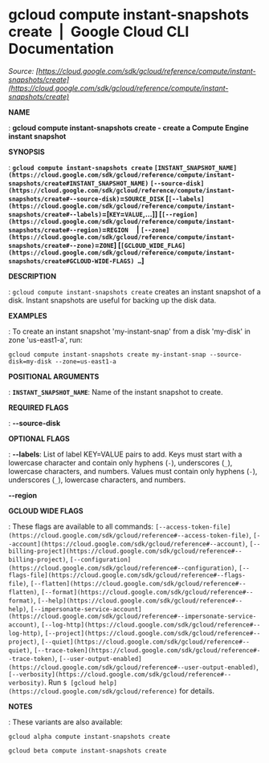 # gcloud compute instant-snapshots create  |  Google Cloud CLI Documentation

*Source: [https://cloud.google.com/sdk/gcloud/reference/compute/instant-snapshots/create](https://cloud.google.com/sdk/gcloud/reference/compute/instant-snapshots/create)*

**NAME**

: **gcloud compute instant-snapshots create - create a Compute Engine instant snapshot**

**SYNOPSIS**

: **`gcloud compute instant-snapshots create` `[INSTANT_SNAPSHOT_NAME](https://cloud.google.com/sdk/gcloud/reference/compute/instant-snapshots/create#INSTANT_SNAPSHOT_NAME)` `[--source-disk](https://cloud.google.com/sdk/gcloud/reference/compute/instant-snapshots/create#--source-disk)`=`SOURCE_DISK` [`[--labels](https://cloud.google.com/sdk/gcloud/reference/compute/instant-snapshots/create#--labels)`=[`KEY`=`VALUE`,…]] [`[--region](https://cloud.google.com/sdk/gcloud/reference/compute/instant-snapshots/create#--region)`=`REGION`     | `[--zone](https://cloud.google.com/sdk/gcloud/reference/compute/instant-snapshots/create#--zone)`=`ZONE`] [`[GCLOUD_WIDE_FLAG](https://cloud.google.com/sdk/gcloud/reference/compute/instant-snapshots/create#GCLOUD-WIDE-FLAGS) …`]**

**DESCRIPTION**

: `gcloud compute instant-snapshots create` creates an instant snapshot
of a disk. Instant snapshots are useful for backing up the disk data.

**EXAMPLES**

: To create an instant snapshot 'my-instant-snap' from a disk 'my-disk' in zone
'us-east1-a', run:

```
gcloud compute instant-snapshots create my-instant-snap --source-disk=my-disk --zone=us-east1-a
```

**POSITIONAL ARGUMENTS**

: **`INSTANT_SNAPSHOT_NAME`**:
Name of the instant snapshot to create.

**REQUIRED FLAGS**

: **--source-disk**

**OPTIONAL FLAGS**

: **--labels**:
List of label KEY=VALUE pairs to add.
Keys must start with a lowercase character and contain only hyphens
(`-`), underscores (`_`), lowercase characters, and
numbers. Values must contain only hyphens (`-`), underscores
(`_`), lowercase characters, and numbers.

**--region**

**GCLOUD WIDE FLAGS**

: These flags are available to all commands: `[--access-token-file](https://cloud.google.com/sdk/gcloud/reference#--access-token-file)`,
`[--account](https://cloud.google.com/sdk/gcloud/reference#--account)`, `[--billing-project](https://cloud.google.com/sdk/gcloud/reference#--billing-project)`,
`[--configuration](https://cloud.google.com/sdk/gcloud/reference#--configuration)`,
`[--flags-file](https://cloud.google.com/sdk/gcloud/reference#--flags-file)`,
`[--flatten](https://cloud.google.com/sdk/gcloud/reference#--flatten)`, `[--format](https://cloud.google.com/sdk/gcloud/reference#--format)`, `[--help](https://cloud.google.com/sdk/gcloud/reference#--help)`, `[--impersonate-service-account](https://cloud.google.com/sdk/gcloud/reference#--impersonate-service-account)`,
`[--log-http](https://cloud.google.com/sdk/gcloud/reference#--log-http)`,
`[--project](https://cloud.google.com/sdk/gcloud/reference#--project)`, `[--quiet](https://cloud.google.com/sdk/gcloud/reference#--quiet)`, `[--trace-token](https://cloud.google.com/sdk/gcloud/reference#--trace-token)`, `[--user-output-enabled](https://cloud.google.com/sdk/gcloud/reference#--user-output-enabled)`,
`[--verbosity](https://cloud.google.com/sdk/gcloud/reference#--verbosity)`.
Run `$ [gcloud help](https://cloud.google.com/sdk/gcloud/reference)` for details.

**NOTES**

: These variants are also available:

```
gcloud alpha compute instant-snapshots create
```

```
gcloud beta compute instant-snapshots create
```